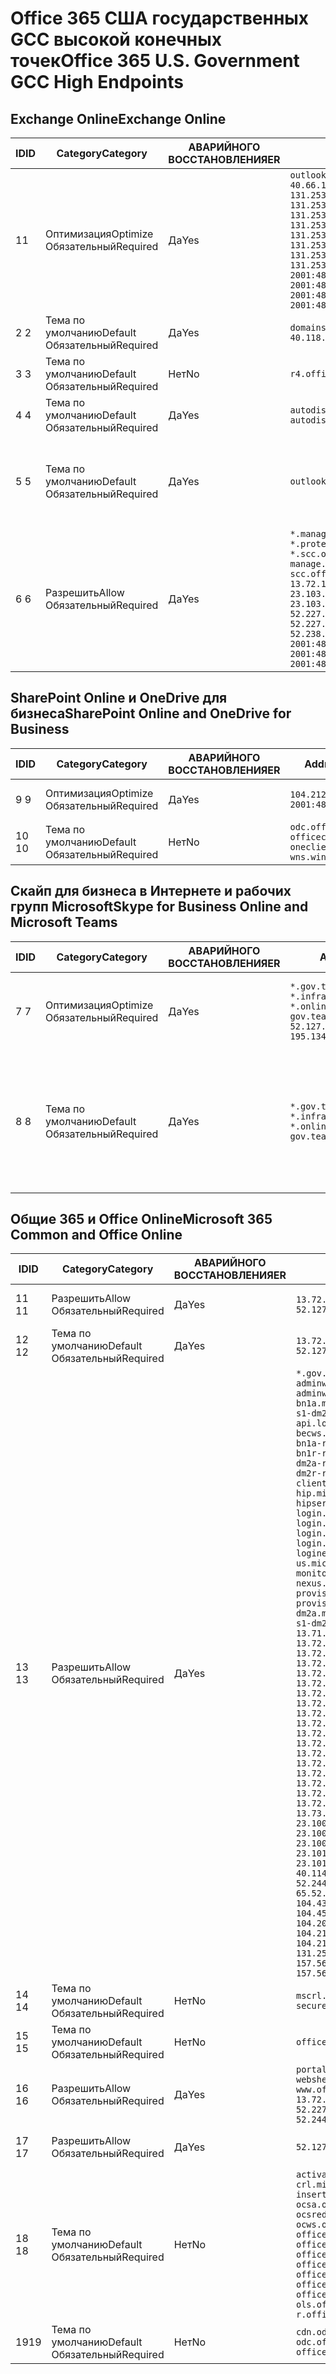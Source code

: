 <!--This file was automatically generated by a script, any manual changes will be overwritten.-->
<!--Please contact the Office 365 Endpoints team with any questions.-->
<!--USGovGCCHigh endpoints version 2018063000-->
<!--File generated 2018-07-20 14:25:13.8573-->

# <a name="office-365-us-government-gcc-high-endpoints"></a><span data-ttu-id="5803d-101">Office 365 США государственных GCC высокой конечных точек</span><span class="sxs-lookup"><span data-stu-id="5803d-101">Office 365 U.S. Government GCC High Endpoints</span></span>


## <a name="exchange-online"></a><span data-ttu-id="5803d-102">Exchange Online</span><span class="sxs-lookup"><span data-stu-id="5803d-102">Exchange Online</span></span>

<span data-ttu-id="5803d-103">ID</span><span class="sxs-lookup"><span data-stu-id="5803d-103">ID</span></span> | <span data-ttu-id="5803d-104">Category</span><span class="sxs-lookup"><span data-stu-id="5803d-104">Category</span></span>             | <span data-ttu-id="5803d-105">АВАРИЙНОГО ВОССТАНОВЛЕНИЯ</span><span class="sxs-lookup"><span data-stu-id="5803d-105">ER</span></span>  | <span data-ttu-id="5803d-106">Addresses</span><span class="sxs-lookup"><span data-stu-id="5803d-106">Addresses</span></span>                                                                                                                                                                                                                                                                                                                                                                                                                    | <span data-ttu-id="5803d-107">Порты</span><span class="sxs-lookup"><span data-stu-id="5803d-107">Ports</span></span>                          
-- | -------------------- | --- | ---------------------------------------------------------------------------------------------------------------------------------------------------------------------------------------------------------------------------------------------------------------------------------------------------------------------------------------------------------------------------------------------------------------------------- | -------------------------------
<span data-ttu-id="5803d-108">1</span><span class="sxs-lookup"><span data-stu-id="5803d-108">1</span></span>  | <span data-ttu-id="5803d-109">Оптимизация</span><span class="sxs-lookup"><span data-stu-id="5803d-109">Optimize</span></span><BR><span data-ttu-id="5803d-110">Обязательный</span><span class="sxs-lookup"><span data-stu-id="5803d-110">Required</span></span> | <span data-ttu-id="5803d-111">Да</span><span class="sxs-lookup"><span data-stu-id="5803d-111">Yes</span></span> | `outlook.office365.us`<BR>`40.66.16.0/21 131.253.83.0/26 131.253.84.64/26 131.253.84.192/26 131.253.86.0/24 131.253.87.144/28 131.253.87.208/28 131.253.87.240/28 131.253.88.0/28 131.253.88.32/28 131.253.88.48/28 131.253.88.96/28 131.253.88.128/28 131.253.88.144/28 131.253.88.160/28 131.253.88.192/28 131.253.88.240/28 2001:489a:2200:28::/62 2001:489a:2200:3c::/62 2001:489a:2200:44::/62 2001:489a:2200:400::/56` | <span data-ttu-id="5803d-112">**TCP:** 443, 80</span><span class="sxs-lookup"><span data-stu-id="5803d-112">**TCP:** 443, 80</span></span>               
<span data-ttu-id="5803d-113">2 </span><span class="sxs-lookup"><span data-stu-id="5803d-113">2</span></span>  | <span data-ttu-id="5803d-114">Тема по умолчанию</span><span class="sxs-lookup"><span data-stu-id="5803d-114">Default</span></span><BR><span data-ttu-id="5803d-115">Обязательный</span><span class="sxs-lookup"><span data-stu-id="5803d-115">Required</span></span>  | <span data-ttu-id="5803d-116">Да</span><span class="sxs-lookup"><span data-stu-id="5803d-116">Yes</span></span> | `domains.live.com`<BR>`40.118.209.192/32 168.62.190.41/32`                                                                                                                                                                                                                                                                                                                                                                   | <span data-ttu-id="5803d-117">**TCP:** 443, 80</span><span class="sxs-lookup"><span data-stu-id="5803d-117">**TCP:** 443, 80</span></span>               
<span data-ttu-id="5803d-118">3 </span><span class="sxs-lookup"><span data-stu-id="5803d-118">3</span></span>  | <span data-ttu-id="5803d-119">Тема по умолчанию</span><span class="sxs-lookup"><span data-stu-id="5803d-119">Default</span></span><BR><span data-ttu-id="5803d-120">Обязательный</span><span class="sxs-lookup"><span data-stu-id="5803d-120">Required</span></span>  | <span data-ttu-id="5803d-121">Нет</span><span class="sxs-lookup"><span data-stu-id="5803d-121">No</span></span>  | `r4.office365.us`                                                                                                                                                                                                                                                                                                                                                                                                            | <span data-ttu-id="5803d-122">**TCP:** 443, 80</span><span class="sxs-lookup"><span data-stu-id="5803d-122">**TCP:** 443, 80</span></span>               
<span data-ttu-id="5803d-123">4 </span><span class="sxs-lookup"><span data-stu-id="5803d-123">4</span></span>  | <span data-ttu-id="5803d-124">Тема по умолчанию</span><span class="sxs-lookup"><span data-stu-id="5803d-124">Default</span></span><BR><span data-ttu-id="5803d-125">Обязательный</span><span class="sxs-lookup"><span data-stu-id="5803d-125">Required</span></span>  | <span data-ttu-id="5803d-126">Да</span><span class="sxs-lookup"><span data-stu-id="5803d-126">Yes</span></span> | `autodiscover.*.mail.onmicrosoft.com autodiscover.*.onmicrosoft.com`                                                                                                                                                                                                                                                                                                                                                         | <span data-ttu-id="5803d-127">**TCP:** 443, 80</span><span class="sxs-lookup"><span data-stu-id="5803d-127">**TCP:** 443, 80</span></span>               
<span data-ttu-id="5803d-128">5 </span><span class="sxs-lookup"><span data-stu-id="5803d-128">5</span></span>  | <span data-ttu-id="5803d-129">Тема по умолчанию</span><span class="sxs-lookup"><span data-stu-id="5803d-129">Default</span></span><BR><span data-ttu-id="5803d-130">Обязательный</span><span class="sxs-lookup"><span data-stu-id="5803d-130">Required</span></span>  | <span data-ttu-id="5803d-131">Да</span><span class="sxs-lookup"><span data-stu-id="5803d-131">Yes</span></span> | `outlook.office365.us`                                                                                                                                                                                                                                                                                                                                                                                                       | <span data-ttu-id="5803d-132">**TCP:** 143, 25, 587, 993, 995</span><span class="sxs-lookup"><span data-stu-id="5803d-132">**TCP:** 143, 25, 587, 993, 995</span></span>
<span data-ttu-id="5803d-133">6 </span><span class="sxs-lookup"><span data-stu-id="5803d-133">6</span></span>  | <span data-ttu-id="5803d-134">Разрешить</span><span class="sxs-lookup"><span data-stu-id="5803d-134">Allow</span></span><BR><span data-ttu-id="5803d-135">Обязательный</span><span class="sxs-lookup"><span data-stu-id="5803d-135">Required</span></span>    | <span data-ttu-id="5803d-136">Да</span><span class="sxs-lookup"><span data-stu-id="5803d-136">Yes</span></span> | `*.manage.office365.us *.protection.office365.us *.scc.office365.us manage.office365.us scc.office365.us`<BR>`13.72.179.197/32 13.72.183.70/32 23.103.191.0/24 23.103.199.128/25 23.103.208.0/22 52.227.170.14/32 52.227.170.120/32 52.227.178.94/32 52.227.180.138/32 52.227.182.149/32 52.238.74.212/32 2001:489a:2202:4::/62 2001:489a:2202:c::/62 2001:489a:2202:2000::/63`                                              | <span data-ttu-id="5803d-137">**TCP:** 25, 443</span><span class="sxs-lookup"><span data-stu-id="5803d-137">**TCP:** 25, 443</span></span>               

## <a name="sharepoint-online-and-onedrive-for-business"></a><span data-ttu-id="5803d-138">SharePoint Online и OneDrive для бизнеса</span><span class="sxs-lookup"><span data-stu-id="5803d-138">SharePoint Online and OneDrive for Business</span></span>

<span data-ttu-id="5803d-139">ID</span><span class="sxs-lookup"><span data-stu-id="5803d-139">ID</span></span> | <span data-ttu-id="5803d-140">Category</span><span class="sxs-lookup"><span data-stu-id="5803d-140">Category</span></span>             | <span data-ttu-id="5803d-141">АВАРИЙНОГО ВОССТАНОВЛЕНИЯ</span><span class="sxs-lookup"><span data-stu-id="5803d-141">ER</span></span>  | <span data-ttu-id="5803d-142">Addresses</span><span class="sxs-lookup"><span data-stu-id="5803d-142">Addresses</span></span>                                                                             | <span data-ttu-id="5803d-143">Порты</span><span class="sxs-lookup"><span data-stu-id="5803d-143">Ports</span></span>           
-- | -------------------- | --- | ------------------------------------------------------------------------------------- | ----------------
<span data-ttu-id="5803d-144">9 </span><span class="sxs-lookup"><span data-stu-id="5803d-144">9</span></span>  | <span data-ttu-id="5803d-145">Оптимизация</span><span class="sxs-lookup"><span data-stu-id="5803d-145">Optimize</span></span><BR><span data-ttu-id="5803d-146">Обязательный</span><span class="sxs-lookup"><span data-stu-id="5803d-146">Required</span></span> | <span data-ttu-id="5803d-147">Да</span><span class="sxs-lookup"><span data-stu-id="5803d-147">Yes</span></span> | `104.212.50.0/23 2001:489a:2204:2::/63`                                               | <span data-ttu-id="5803d-148">**TCP:** 443, 80</span><span class="sxs-lookup"><span data-stu-id="5803d-148">**TCP:** 443, 80</span></span>
<span data-ttu-id="5803d-149">10 </span><span class="sxs-lookup"><span data-stu-id="5803d-149">10</span></span> | <span data-ttu-id="5803d-150">Тема по умолчанию</span><span class="sxs-lookup"><span data-stu-id="5803d-150">Default</span></span><BR><span data-ttu-id="5803d-151">Обязательный</span><span class="sxs-lookup"><span data-stu-id="5803d-151">Required</span></span>  | <span data-ttu-id="5803d-152">Нет</span><span class="sxs-lookup"><span data-stu-id="5803d-152">No</span></span>  | `odc.officeapps.live.com officeclient.microsoft.com oneclient.sfx.ms wns.windows.com` | <span data-ttu-id="5803d-153">**TCP:** 443, 80</span><span class="sxs-lookup"><span data-stu-id="5803d-153">**TCP:** 443, 80</span></span>

## <a name="skype-for-business-online-and-microsoft-teams"></a><span data-ttu-id="5803d-154">Скайп для бизнеса в Интернете и рабочих групп Microsoft</span><span class="sxs-lookup"><span data-stu-id="5803d-154">Skype for Business Online and Microsoft Teams</span></span>

<span data-ttu-id="5803d-155">ID</span><span class="sxs-lookup"><span data-stu-id="5803d-155">ID</span></span> | <span data-ttu-id="5803d-156">Category</span><span class="sxs-lookup"><span data-stu-id="5803d-156">Category</span></span>             | <span data-ttu-id="5803d-157">АВАРИЙНОГО ВОССТАНОВЛЕНИЯ</span><span class="sxs-lookup"><span data-stu-id="5803d-157">ER</span></span>  | <span data-ttu-id="5803d-158">Addresses</span><span class="sxs-lookup"><span data-stu-id="5803d-158">Addresses</span></span>                                                                                                                                                               | <span data-ttu-id="5803d-159">Порты</span><span class="sxs-lookup"><span data-stu-id="5803d-159">Ports</span></span>                                             
-- | -------------------- | --- | ----------------------------------------------------------------------------------------------------------------------------------------------------------------------- | --------------------------------------------------
<span data-ttu-id="5803d-160">7 </span><span class="sxs-lookup"><span data-stu-id="5803d-160">7</span></span>  | <span data-ttu-id="5803d-161">Оптимизация</span><span class="sxs-lookup"><span data-stu-id="5803d-161">Optimize</span></span><BR><span data-ttu-id="5803d-162">Обязательный</span><span class="sxs-lookup"><span data-stu-id="5803d-162">Required</span></span> | <span data-ttu-id="5803d-163">Да</span><span class="sxs-lookup"><span data-stu-id="5803d-163">Yes</span></span> | `*.gov.teams.microsoft.us *.infra.gov.skypeforbusiness.us *.online.gov.skypeforbusiness.us gov.teams.microsoft.us`<BR>`52.127.88.0/21 104.212.44.0/22 195.134.228.0/22` | <span data-ttu-id="5803d-164">**TCP:** 443, 80</span><span class="sxs-lookup"><span data-stu-id="5803d-164">**TCP:** 443, 80</span></span><BR><span data-ttu-id="5803d-165">**UDP-ПОРТ:** 3478</span><span class="sxs-lookup"><span data-stu-id="5803d-165">**UDP:** 3478</span></span>                 
<span data-ttu-id="5803d-166">8 </span><span class="sxs-lookup"><span data-stu-id="5803d-166">8</span></span>  | <span data-ttu-id="5803d-167">Тема по умолчанию</span><span class="sxs-lookup"><span data-stu-id="5803d-167">Default</span></span><BR><span data-ttu-id="5803d-168">Обязательный</span><span class="sxs-lookup"><span data-stu-id="5803d-168">Required</span></span>  | <span data-ttu-id="5803d-169">Да</span><span class="sxs-lookup"><span data-stu-id="5803d-169">Yes</span></span> | `*.gov.teams.microsoft.us *.infra.gov.skypeforbusiness.us *.online.gov.skypeforbusiness.us gov.teams.microsoft.us`                                                      | <span data-ttu-id="5803d-170">**TCP:** 5061, 50000 59999</span><span class="sxs-lookup"><span data-stu-id="5803d-170">**TCP:** 5061, 50000-59999</span></span><BR><span data-ttu-id="5803d-171">**UDP-ПОРТ:** 50000 59999</span><span class="sxs-lookup"><span data-stu-id="5803d-171">**UDP:** 50000-59999</span></span>

## <a name="microsoft-365-common-and-office-online"></a><span data-ttu-id="5803d-172">Общие 365 и Office Online</span><span class="sxs-lookup"><span data-stu-id="5803d-172">Microsoft 365 Common and Office Online</span></span>

<span data-ttu-id="5803d-173">ID</span><span class="sxs-lookup"><span data-stu-id="5803d-173">ID</span></span> | <span data-ttu-id="5803d-174">Category</span><span class="sxs-lookup"><span data-stu-id="5803d-174">Category</span></span>            | <span data-ttu-id="5803d-175">АВАРИЙНОГО ВОССТАНОВЛЕНИЯ</span><span class="sxs-lookup"><span data-stu-id="5803d-175">ER</span></span>  | <span data-ttu-id="5803d-176">Addresses</span><span class="sxs-lookup"><span data-stu-id="5803d-176">Addresses</span></span>                                                                                                                                                                                                                                                                                                                                                                                                                                                                                                                                                                                                                                                                                                                                                                                                                                                                                                                                                                                                                                                                                                                                                                                                                                                                                                                                                                                                                                                                                                                                                                                                                                                                                                                                                                                                                                                                                                                                                                                                                                  | <span data-ttu-id="5803d-177">Порты</span><span class="sxs-lookup"><span data-stu-id="5803d-177">Ports</span></span>           
-- | ------------------- | --- | ------------------------------------------------------------------------------------------------------------------------------------------------------------------------------------------------------------------------------------------------------------------------------------------------------------------------------------------------------------------------------------------------------------------------------------------------------------------------------------------------------------------------------------------------------------------------------------------------------------------------------------------------------------------------------------------------------------------------------------------------------------------------------------------------------------------------------------------------------------------------------------------------------------------------------------------------------------------------------------------------------------------------------------------------------------------------------------------------------------------------------------------------------------------------------------------------------------------------------------------------------------------------------------------------------------------------------------------------------------------------------------------------------------------------------------------------------------------------------------------------------------------------------------------------------------------------------------------------------------------------------------------------------------------------------------------------------------------------------------------------------------------------------------------------------------------------------------------------------------------------------------------------------------------------------------------------------------------------------------------------------------------------------------------ | ----------------
<span data-ttu-id="5803d-178">11 </span><span class="sxs-lookup"><span data-stu-id="5803d-178">11</span></span> | <span data-ttu-id="5803d-179">Разрешить</span><span class="sxs-lookup"><span data-stu-id="5803d-179">Allow</span></span><BR><span data-ttu-id="5803d-180">Обязательный</span><span class="sxs-lookup"><span data-stu-id="5803d-180">Required</span></span>   | <span data-ttu-id="5803d-181">Да</span><span class="sxs-lookup"><span data-stu-id="5803d-181">Yes</span></span> | `13.72.20.247/32 13.72.185.126/32 52.127.82.0/23`                                                                                                                                                                                                                                                                                                                                                                                                                                                                                                                                                                                                                                                                                                                                                                                                                                                                                                                                                                                                                                                                                                                                                                                                                                                                                                                                                                                                                                                                                                                                                                                                                                                                                                                                                                                                                                                                                                                                                                                          | <span data-ttu-id="5803d-182">**TCP:** 443</span><span class="sxs-lookup"><span data-stu-id="5803d-182">**TCP:** 443</span></span>    
<span data-ttu-id="5803d-183">12 </span><span class="sxs-lookup"><span data-stu-id="5803d-183">12</span></span> | <span data-ttu-id="5803d-184">Тема по умолчанию</span><span class="sxs-lookup"><span data-stu-id="5803d-184">Default</span></span><BR><span data-ttu-id="5803d-185">Обязательный</span><span class="sxs-lookup"><span data-stu-id="5803d-185">Required</span></span> | <span data-ttu-id="5803d-186">Да</span><span class="sxs-lookup"><span data-stu-id="5803d-186">Yes</span></span> | `13.72.20.247/32 13.72.185.126/32 52.127.82.0/23`                                                                                                                                                                                                                                                                                                                                                                                                                                                                                                                                                                                                                                                                                                                                                                                                                                                                                                                                                                                                                                                                                                                                                                                                                                                                                                                                                                                                                                                                                                                                                                                                                                                                                                                                                                                                                                                                                                                                                                                          | <span data-ttu-id="5803d-187">**TCP:** 443</span><span class="sxs-lookup"><span data-stu-id="5803d-187">**TCP:** 443</span></span>    
<span data-ttu-id="5803d-188">13 </span><span class="sxs-lookup"><span data-stu-id="5803d-188">13</span></span> | <span data-ttu-id="5803d-189">Разрешить</span><span class="sxs-lookup"><span data-stu-id="5803d-189">Allow</span></span><BR><span data-ttu-id="5803d-190">Обязательный</span><span class="sxs-lookup"><span data-stu-id="5803d-190">Required</span></span>   | <span data-ttu-id="5803d-191">Да</span><span class="sxs-lookup"><span data-stu-id="5803d-191">Yes</span></span> | `*.gov.us.microsoftonline.com adminwebservice.gov.us.microsoftonline.com adminwebservice-s1-bn1a.microsoftonline.com adminwebservice-s1-dm2a.microsoftonline.com api.login.microsoftonline.com becws.gov.us.microsoftonline.com bws-s1-bn1a-relay.microsoftonline.com bws-s1-bn1r-relay.microsoftonline.com bws-s1-dm2a-relay.microsoftonline.com bws-s1-dm2r-relay.microsoftonline.com clientconfig.microsoftonline-p.net hip.microsoftonline-p.net hipservice.microsoftonline.com login.microsoftonline.com login.microsoftonline.us login.microsoftonline-p.com login.windows.net loginex.microsoftonline.com login-us.microsoftonline.com monitoring.microsoftonline-p.com nexus.microsoftonline-p.com provisioningapi.gov.us.microsoftonline.com provisioningapi-s1-dm2a.microsoftonline.com provisioningapi-s1-dm2r.microsoftonline.com`<BR>`13.71.201.64/26 13.72.17.49/32 13.72.18.116/32 13.72.18.212/32 13.72.18.216/32 13.72.18.221/32 13.72.19.9/32 13.72.19.36/32 13.72.20.4/32 13.72.23.54/32 13.72.49.238/32 13.72.50.182/32 13.72.50.206/32 13.72.50.212/32 13.72.50.218/32 13.72.51.69/32 13.72.55.111/32 13.72.55.162/32 13.72.55.177/32 13.72.184.118/32 13.72.184.199/32 13.72.184.206/32 13.72.185.5/32 13.72.185.34/32 13.72.186.4/32 13.72.186.27/32 13.72.186.138/32 13.72.186.230/32 13.72.187.8/32 13.72.188.36/32 13.72.188.114/32 13.72.188.142/32 13.72.189.27/32 13.72.189.143/32 13.72.190.80/32 13.72.190.167/32 13.72.191.10/32 13.73.64.64/26 13.73.208.128/25 23.100.16.168/29 23.100.32.136/29 23.100.64.24/29 23.100.72.32/29 23.100.80.64/29 23.100.120.64/29 23.101.144.136/29 23.101.165.168/29 23.101.181.128/29 40.113.192.16/29 40.114.120.16/29 52.126.194.0/23 52.244.120.128/25 65.52.1.16/29 65.52.193.136/29 104.42.72.16/29 104.43.208.16/29 104.43.240.16/29 104.45.208.104/29 104.46.112.8/29 104.209.144.16/29 104.210.48.8/29 104.210.208.16/29 104.211.16.16/29 104.211.48.16/29 104.215.96.24/29 131.253.120.0/24 157.55.59.128/25 157.56.53.128/25 157.56.58.0/25 157.56.151.0/25` | <span data-ttu-id="5803d-192">**TCP:** 443</span><span class="sxs-lookup"><span data-stu-id="5803d-192">**TCP:** 443</span></span>    
<span data-ttu-id="5803d-193">14 </span><span class="sxs-lookup"><span data-stu-id="5803d-193">14</span></span> | <span data-ttu-id="5803d-194">Тема по умолчанию</span><span class="sxs-lookup"><span data-stu-id="5803d-194">Default</span></span><BR><span data-ttu-id="5803d-195">Обязательный</span><span class="sxs-lookup"><span data-stu-id="5803d-195">Required</span></span> | <span data-ttu-id="5803d-196">Нет</span><span class="sxs-lookup"><span data-stu-id="5803d-196">No</span></span>  | `mscrl.microsoft.com secure.aadcdn.microsoftonline-p.com`                                                                                                                                                                                                                                                                                                                                                                                                                                                                                                                                                                                                                                                                                                                                                                                                                                                                                                                                                                                                                                                                                                                                                                                                                                                                                                                                                                                                                                                                                                                                                                                                                                                                                                                                                                                                                                                                                                                                                                                  | <span data-ttu-id="5803d-197">**TCP:** 443</span><span class="sxs-lookup"><span data-stu-id="5803d-197">**TCP:** 443</span></span>    
<span data-ttu-id="5803d-198">15 </span><span class="sxs-lookup"><span data-stu-id="5803d-198">15</span></span> | <span data-ttu-id="5803d-199">Тема по умолчанию</span><span class="sxs-lookup"><span data-stu-id="5803d-199">Default</span></span><BR><span data-ttu-id="5803d-200">Обязательный</span><span class="sxs-lookup"><span data-stu-id="5803d-200">Required</span></span> | <span data-ttu-id="5803d-201">Нет</span><span class="sxs-lookup"><span data-stu-id="5803d-201">No</span></span>  | `officehome.msocdn.us prod.msocdn.us`                                                                                                                                                                                                                                                                                                                                                                                                                                                                                                                                                                                                                                                                                                                                                                                                                                                                                                                                                                                                                                                                                                                                                                                                                                                                                                                                                                                                                                                                                                                                                                                                                                                                                                                                                                                                                                                                                                                                                                                                      | <span data-ttu-id="5803d-202">**TCP:** 443, 80</span><span class="sxs-lookup"><span data-stu-id="5803d-202">**TCP:** 443, 80</span></span>
<span data-ttu-id="5803d-203">16 </span><span class="sxs-lookup"><span data-stu-id="5803d-203">16</span></span> | <span data-ttu-id="5803d-204">Разрешить</span><span class="sxs-lookup"><span data-stu-id="5803d-204">Allow</span></span><BR><span data-ttu-id="5803d-205">Обязательный</span><span class="sxs-lookup"><span data-stu-id="5803d-205">Required</span></span>   | <span data-ttu-id="5803d-206">Да</span><span class="sxs-lookup"><span data-stu-id="5803d-206">Yes</span></span> | `portal.office365.us webshell.suite.office365.us www.office365.us`<BR>`13.72.179.48/32 13.72.188.8/32 52.227.167.206/32 52.227.170.242/32 52.244.165.19/32 52.247.174.184/32`                                                                                                                                                                                                                                                                                                                                                                                                                                                                                                                                                                                                                                                                                                                                                                                                                                                                                                                                                                                                                                                                                                                                                                                                                                                                                                                                                                                                                                                                                                                                                                                                                                                                                                                                                                                                                                                              | <span data-ttu-id="5803d-207">**TCP:** 443, 80</span><span class="sxs-lookup"><span data-stu-id="5803d-207">**TCP:** 443, 80</span></span>
<span data-ttu-id="5803d-208">17 </span><span class="sxs-lookup"><span data-stu-id="5803d-208">17</span></span> | <span data-ttu-id="5803d-209">Разрешить</span><span class="sxs-lookup"><span data-stu-id="5803d-209">Allow</span></span><BR><span data-ttu-id="5803d-210">Обязательный</span><span class="sxs-lookup"><span data-stu-id="5803d-210">Required</span></span>   | <span data-ttu-id="5803d-211">Да</span><span class="sxs-lookup"><span data-stu-id="5803d-211">Yes</span></span> | `52.127.240.0/20`                                                                                                                                                                                                                                                                                                                                                                                                                                                                                                                                                                                                                                                                                                                                                                                                                                                                                                                                                                                                                                                                                                                                                                                                                                                                                                                                                                                                                                                                                                                                                                                                                                                                                                                                                                                                                                                                                                                                                                                                                          | <span data-ttu-id="5803d-212">**TCP:** 443</span><span class="sxs-lookup"><span data-stu-id="5803d-212">**TCP:** 443</span></span>    
<span data-ttu-id="5803d-213">18 </span><span class="sxs-lookup"><span data-stu-id="5803d-213">18</span></span> | <span data-ttu-id="5803d-214">Тема по умолчанию</span><span class="sxs-lookup"><span data-stu-id="5803d-214">Default</span></span><BR><span data-ttu-id="5803d-215">Обязательный</span><span class="sxs-lookup"><span data-stu-id="5803d-215">Required</span></span> | <span data-ttu-id="5803d-216">Нет</span><span class="sxs-lookup"><span data-stu-id="5803d-216">No</span></span>  | `activation.sls.microsoft.com crl.microsoft.com go.microsoft.com insertmedia.bing.office.net ocsa.officeapps.live.com ocsredir.officeapps.live.com ocws.officeapps.live.com office15client.microsoft.com office15redir.microsoft.com officecdn.microsoft.com officecdn.microsoft.com.edgekey.net officecdn.microsoft.com.edgesuite.net officepreviewredir.microsoft.com officeredir.microsoft.com ols.officeapps.live.com r.office.microsoft.com`                                                                                                                                                                                                                                                                                                                                                                                                                                                                                                                                                                                                                                                                                                                                                                                                                                                                                                                                                                                                                                                                                                                                                                                                                                                                                                                                                                                                                                                                                                                                                                                          | <span data-ttu-id="5803d-217">**TCP:** 443, 80</span><span class="sxs-lookup"><span data-stu-id="5803d-217">**TCP:** 443, 80</span></span>
<span data-ttu-id="5803d-218">19</span><span class="sxs-lookup"><span data-stu-id="5803d-218">19</span></span> | <span data-ttu-id="5803d-219">Тема по умолчанию</span><span class="sxs-lookup"><span data-stu-id="5803d-219">Default</span></span><BR><span data-ttu-id="5803d-220">Обязательный</span><span class="sxs-lookup"><span data-stu-id="5803d-220">Required</span></span> | <span data-ttu-id="5803d-221">Нет</span><span class="sxs-lookup"><span data-stu-id="5803d-221">No</span></span>  | `cdn.odc.officeapps.live.com odc.officeapps.live.com officeclient.microsoft.com`                                                                                                                                                                                                                                                                                                                                                                                                                                                                                                                                                                                                                                                                                                                                                                                                                                                                                                                                                                                                                                                                                                                                                                                                                                                                                                                                                                                                                                                                                                                                                                                                                                                                                                                                                                                                                                                                                                                                                           | <span data-ttu-id="5803d-222">**TCP:** 443, 80</span><span class="sxs-lookup"><span data-stu-id="5803d-222">**TCP:** 443, 80</span></span>
